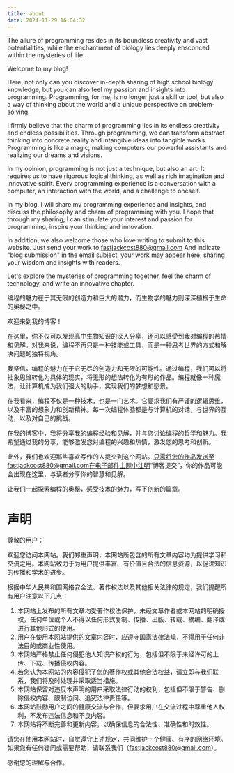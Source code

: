 ```yaml
---
title: about
date: 2024-11-29 16:04:32
---
```


The allure of programming resides in its boundless creativity and vast potentialities, while the enchantment of biology lies deeply ensconced within the mysteries of life.

Welcome to my blog!

Here, not only can you discover in-depth sharing of high school biology knowledge, but you can also feel my passion and insights into programming. Programming, for me, is no longer just a skill or tool, but also a way of thinking about the world and a unique perspective on problem-solving.

I firmly believe that the charm of programming lies in its endless creativity and endless possibilities. Through programming, we can transform abstract thinking into concrete reality and intangible ideas into tangible works. Programming is like a magic, making computers our powerful assistants and realizing our dreams and visions.

In my opinion, programming is not just a technique, but also an art. It requires us to have rigorous logical thinking, as well as rich imagination and innovative spirit. Every programming experience is a conversation with a computer, an interaction with the world, and a challenge to oneself.

In my blog, I will share my programming experience and insights, and discuss the philosophy and charm of programming with you. I hope that through my sharing, I can stimulate your interest and passion for programming, inspire your thinking and innovation.

In addition, we also welcome those who love writing to submit to this website. Just send your work to fastjackcost880@gmail.com And indicate "blog submission" in the email subject, your work may appear here, sharing your wisdom and insights with readers.

Let's explore the mysteries of programming together, feel the charm of technology, and write an innovative chapter.

编程的魅力在于其无限的创造力和巨大的潜力，而生物学的魅力则深深植根于生命的奥秘之中。

欢迎来到我的博客！

在这里，你不仅可以发现高中生物知识的深入分享，还可以感受到我对编程的热情和见解。对我来说，编程不再只是一种技能或工具，而是一种思考世界的方式和解决问题的独特视角。

我坚信，编程的魅力在于它无尽的创造力和无限的可能性。通过编程，我们可以将抽象思维转化为具体的现实，将无形的想法转化为有形的作品。编程就像一种魔法，让计算机成为我们强大的助手，实现我们的梦想和愿景。

在我看来，编程不仅是一种技术，也是一门艺术。它要求我们有严谨的逻辑思维，以及丰富的想象力和创新精神。每一次编程体验都是与计算机的对话，与世界的互动，以及对自己的挑战。

在我的博客中，我将分享我的编程经验和见解，并与您讨论编程的哲学和魅力。我希望通过我的分享，能够激发您对编程的兴趣和热情，激发您的思考和创新。

此外，我们也欢迎那些喜欢写作的人提交到这个网站。只需将您的作品发送至fastjackcost880@gmail.com在电子邮件主题中注明“博客提交”，你的作品可能会出现在这里，与读者分享你的智慧和见解。

让我们一起探索编程的奥秘，感受技术的魅力，写下创新的篇章。

# 声明

尊敬的用户：

欢迎您访问本网站。我们郑重声明，本网站所包含的所有文章内容均为提供学习和交流之用。本网站致力于为用户提供丰富、有价值且合法的信息资源，以促进知识的传播和学术的进步。

根据中华人民共和国网络安全法、著作权法以及其他相关法律的规定，我们提醒所有用户注意以下几点：

1. 本网站上发布的所有文章均受著作权法保护，未经文章作者或本网站的明确授权，任何单位或个人不得以任何形式复制、传播、出版、转载、摘编、翻译或进行其他形式的使用。
2. 用户在使用本网站提供的文章内容时，应遵守国家法律法规，不得用于任何非法目的或商业性使用。
3. 本网站严格禁止任何侵犯他人知识产权的行为，包括但不限于未经许可的上传、下载、传播侵权内容。
4. 若您认为本网站的内容侵犯了您的著作权或其他合法权益，请立即与我们联系，我们将及时处理并采取适当措施。
5. 本网站保留对违反本声明的用户采取法律行动的权利，包括但不限于警告、删除侵权内容、限制访问、追究法律责任等。
6. 本网站鼓励用户之间的健康交流与合作，但要求用户在交流过程中尊重他人权利，不发布违法信息和不良内容。
7. 本网站将不断完善和更新内容，以确保信息的合法性、准确性和时效性。

请您在使用本网站时，自觉遵守上述规定，共同维护一个健康、有序的网络环境。如果您有任何疑问或需要帮助，请联系我们（fastjackcost880@gmail.com）。

感谢您的理解与合作。
